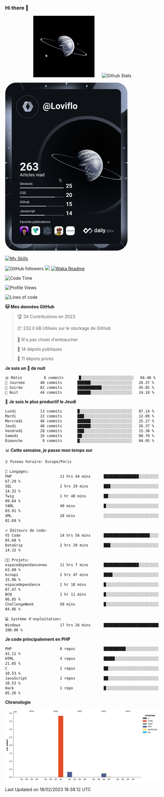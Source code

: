 ### Hi there 👋

<p align="center">
  <img src="https://github.com/Loviflo/Loviflo/blob/main/img/portrait.jpg" alt="Loviflo" height="200" style="margin-right: 20px"/>
  <img src="https://github-readme-stats.vercel.app/api?username=Loviflo&show_icons=true&theme=graywhite" alt="Github Stats" />
</p>

<a href="https://app.daily.dev/loviflo"><img src="https://github.com/loviflo/loviflo/blob/main/devcard.svg" width="400" alt="Loviflo's Dev Card"/></a>


[![My Skills](https://skillicons.dev/icons?i=php,laravel,symfony,mysql,js,ts,html,css,sass,angular,docker,webpack,vscode,figma,git,github,gitlab)](https://skillicons.dev)


![GitHub followers](https://img.shields.io/github/followers/Loviflo?label=Follow&style=social)
![](https://visitor-badge.glitch.me/badge?page_id=Loviflo.Loviflo)
[![Waka Readme](https://github.com/Loviflo/Loviflo/actions/workflows/update-stats.yml/badge.svg)](https://github.com/Loviflo/Loviflo/actions/workflows/update-stats.yml)

<!--START_SECTION:waka-->
![Code Time](http://img.shields.io/badge/Code%20Time-988%20hrs%2049%20mins-blue)

![Profile Views](http://img.shields.io/badge/Vues%20du%20profil-0-blue)

![Lines of code](https://img.shields.io/badge/Depuis%20Hello%20World%2C%20j%27ai%20%C3%A9crit-4%20Million%20Lignes%20de%20code-blue)

**🐱 Mes données GitHub** 

> 🏆 34 Contributions en 2023
 > 
> 📦 232.0 kB Utilisés sur le stockage de GitHub 
 > 
> 🚫 N'a pas choisi d'embaucher
 > 
> 📜 14 dépots publiques 
 > 
> 🔑 11 dépots privés  
 > 
**Je suis un 🦉 de nuit** 

```text
🌞 Matin          8 commits       █░░░░░░░░░░░░░░░░░░░░░░░░   04.40 % 
🌆 Journée       48 commits       ██████░░░░░░░░░░░░░░░░░░░   26.37 % 
🌃 Soirée        82 commits       ███████████░░░░░░░░░░░░░░   45.05 % 
🌙 Nuit          44 commits       ██████░░░░░░░░░░░░░░░░░░░   24.18 % 

```
📅 **Je suis le plus productif le Jeudi** 

```text
Lundi           13 commits       █░░░░░░░░░░░░░░░░░░░░░░░░   07.14 % 
Mardi           22 commits       ███░░░░░░░░░░░░░░░░░░░░░░   12.09 % 
Mercredi        46 commits       ██████░░░░░░░░░░░░░░░░░░░   25.27 % 
Jeudi           48 commits       ██████░░░░░░░░░░░░░░░░░░░   26.37 % 
Vendredi        28 commits       ███░░░░░░░░░░░░░░░░░░░░░░   15.38 % 
Samedi          16 commits       ██░░░░░░░░░░░░░░░░░░░░░░░   08.79 % 
Dimanche         9 commits       █░░░░░░░░░░░░░░░░░░░░░░░░   04.95 % 

```


📊 **Cette semaine, je passe mon temps sur** 

```text
⌚︎ Fuseau horaire: Europe/Paris

💬 Langages: 
PHP                      11 hrs 44 mins      ████████████████░░░░░░░░░   67.29 % 
SQL                      2 hrs 29 mins       ███░░░░░░░░░░░░░░░░░░░░░░   14.32 % 
Twig                     1 hr 40 mins        ██░░░░░░░░░░░░░░░░░░░░░░░   09.64 % 
YAML                     40 mins             █░░░░░░░░░░░░░░░░░░░░░░░░   03.91 % 
XML                      28 mins             ░░░░░░░░░░░░░░░░░░░░░░░░░   02.69 % 

🔥 Éditeurs de code: 
VS Code                  14 hrs 56 mins      █████████████████████░░░░   85.68 % 
DataGrip                 2 hrs 29 mins       ███░░░░░░░░░░░░░░░░░░░░░░   14.32 % 

🐱‍💻 Projets: 
espacedependancenew      11 hrs 7 mins       ████████████████░░░░░░░░░   63.80 % 
bcnapi                   2 hrs 47 mins       ████░░░░░░░░░░░░░░░░░░░░░   15.96 % 
espacedependance         1 hr 18 mins        █░░░░░░░░░░░░░░░░░░░░░░░░   07.47 % 
BCN                      1 hr 11 mins        █░░░░░░░░░░░░░░░░░░░░░░░░   06.85 % 
ChallengeWeek            50 mins             █░░░░░░░░░░░░░░░░░░░░░░░░   04.86 % 

💻 Système d'exploitation: 
Windows                  17 hrs 26 mins      █████████████████████████   100.00 % 

```

**Je code principalement en PHP** 

```text
PHP                      8 repos             ██████████░░░░░░░░░░░░░░░   42.11 % 
HTML                     4 repos             █████░░░░░░░░░░░░░░░░░░░░   21.05 % 
C                        2 repos             ██░░░░░░░░░░░░░░░░░░░░░░░   10.53 % 
JavaScript               2 repos             ██░░░░░░░░░░░░░░░░░░░░░░░   10.53 % 
Hack                     1 repo              █░░░░░░░░░░░░░░░░░░░░░░░░   05.26 % 

```


**Chronologie**

![Chart not found](https://raw.githubusercontent.com/Loviflo/Loviflo/main/charts/bar_graph.png) 


 Last Updated on 18/02/2023 18:38:12 UTC
<!--END_SECTION:waka-->
